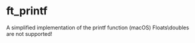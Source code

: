 # ft_printf
A simplified implementation of the printf function (macOS)
Floats\doubles are not supported!
